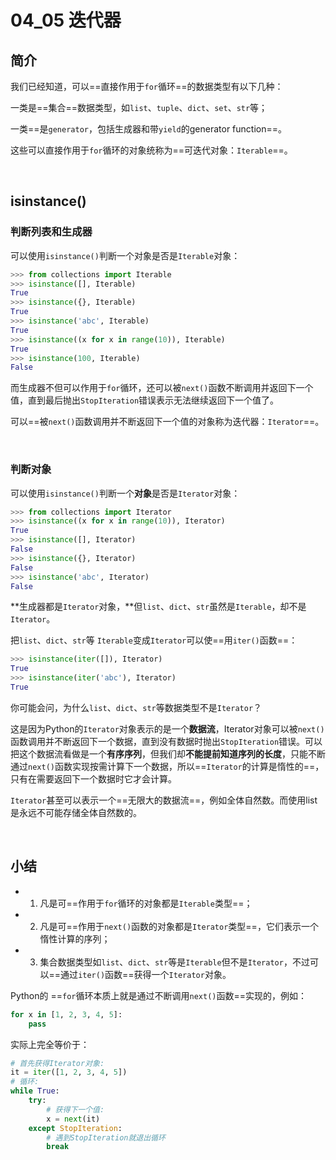 # 04_05 迭代器

## 简介

我们已经知道，可以==直接作用于`for`循环==的数据类型有以下几种：

一类是==集合==数据类型，如`list`、`tuple`、`dict`、`set`、`str`等；

一类==是`generator`，包括生成器和带`yield`的generator function==。

这些可以直接作用于`for`循环的对象统称为==可迭代对象：`Iterable`==。

<br>

## isinstance()

### 判断列表和生成器

可以使用`isinstance()`判断一个对象是否是`Iterable`对象：

```python
>>> from collections import Iterable
>>> isinstance([], Iterable)
True
>>> isinstance({}, Iterable)
True
>>> isinstance('abc', Iterable)
True
>>> isinstance((x for x in range(10)), Iterable)
True
>>> isinstance(100, Iterable)
False
```

而生成器不但可以作用于`for`循环，还可以被`next()`函数不断调用并返回下一个值，直到最后抛出`StopIteration`错误表示无法继续返回下一个值了。

可以==被`next()`函数调用并不断返回下一个值的对象称为迭代器：`Iterator`==。

<br>

### 判断对象

可以使用`isinstance()`判断一个**对象**是否是`Iterator`对象：

```python
>>> from collections import Iterator
>>> isinstance((x for x in range(10)), Iterator)
True
>>> isinstance([], Iterator)
False
>>> isinstance({}, Iterator)
False
>>> isinstance('abc', Iterator)
False
```

**生成器都是`Iterator`对象，**但`list`、`dict`、`str`虽然是`Iterable`，却不是`Iterator`。

把`list`、`dict`、`str`等 `Iterable`变成`Iterator`可以使==用`iter()`函数==：

```python
>>> isinstance(iter([]), Iterator)
True
>>> isinstance(iter('abc'), Iterator)
True
```

你可能会问，为什么`list`、`dict`、`str`等数据类型不是`Iterator`？

这是因为Python的`Iterator`对象表示的是一个**数据流**，Iterator对象可以被`next()`函数调用并不断返回下一个数据，直到没有数据时抛出`StopIteration`错误。可以把这个数据流看做是一个**有序序列**，但我们却**不能提前知道序列的长度**，只能不断通过`next()`函数实现按需计算下一个数据，所以==`Iterator`的计算是惰性的==，只有在需要返回下一个数据时它才会计算。

`Iterator`甚至可以表示一个==无限大的数据流==，例如全体自然数。而使用list是永远不可能存储全体自然数的。

<br>

## 小结

- 1) 凡是可==作用于`for`循环的对象都是`Iterable`类型==；

- 2) 凡是可==作用于`next()`函数的对象都是`Iterator`类型==，它们表示一个惰性计算的序列；

- 3) 集合数据类型如`list`、`dict`、`str`等是`Iterable`但不是`Iterator`，不过可以==通过`iter()`函数==获得一个`Iterator`对象。

Python的 ==`for`循环本质上就是通过不断调用`next()`函数==实现的，例如：

```python
for x in [1, 2, 3, 4, 5]:
    pass
```

实际上完全等价于：

```python
# 首先获得Iterator对象:
it = iter([1, 2, 3, 4, 5])
# 循环:
while True:
    try:
        # 获得下一个值:
        x = next(it)
    except StopIteration:
        # 遇到StopIteration就退出循环
        break
```


